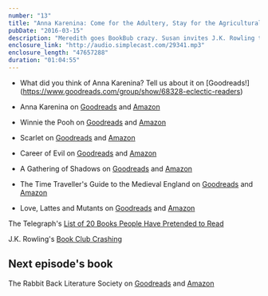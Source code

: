 ```yaml
---
number: "13"
title: "Anna Karenina: Come for the Adultery, Stay for the Agricultural Tips"
pubDate: "2016-03-15"
description: "Meredith goes BookBub crazy. Susan invites J.K. Rowling to Denver for cake and podcasting. Jeannette asks Finnish listeners to correct her pronunciation. Also! Have you ever lied about reading a book? We discuss the most lied-about books, try to dissect the dense, moody passion of Anna Karenina, and challenge readers to read books with crazy titles and tell us about them."
enclosure_link: "http://audio.simplecast.com/29341.mp3"
enclosure_length: "47657288"
duration: "01:04:55"
---
```

 - What did you think of Anna Karenina? Tell us about it on [Goodreads!] (https://www.goodreads.com/group/show/68328-eclectic-readers)

- Anna Karenina on [Goodreads](https://www.goodreads.com/book/show/155.Anna_Karenina) and [Amazon](http://www.amazon.com/Anna-Karenina-Modern-Library-Classics/dp/067978330X/ref=sr_1_2?ie=UTF8&qid=1455459303&sr=8-2&keywords=Anna+Karenina)
- Winnie the Pooh on [Goodreads](https://www.goodreads.com/book/show/99107.Winnie_the_Pooh?from_search=true&search_version=service) and [Amazon](http://www.amazon.com/Winnie-Pooh-Winnie---Pooh-Book-ebook/dp/B002ZODPOM/ref=sr_1_3?s=books&ie=UTF8&qid=1457575506&sr=1-3&keywords=Winnie+the+Pooh)
- Scarlet on [Goodreads](https://www.goodreads.com/book/show/13206760-scarlet?from_search=true&search_version=service) and [Amazon](http://www.amazon.com/Scarlet-Lunar-Chronicles-Book-2-ebook/dp/B009LRWVVY/ref=sr_1_1?s=books&ie=UTF8&qid=1457575548&sr=1-1&keywords=Scarlet)
- Career of Evil on [Goodreads](https://www.goodreads.com/book/show/25735012-career-of-evil?from_search=true&search_version=service) and [Amazon](http://www.amazon.com/Career-Evil-Cormoran-Strike-Book-ebook/dp/B0106E2CO6/ref=sr_1_1?s=books&ie=UTF8&qid=1457575574&sr=1-1&keywords=Career+of+Evil)
- A Gathering of Shadows on [Goodreads](https://www.goodreads.com/book/show/20764879-a-gathering-of-shadows?from_new_nav=true&ac=1) and [Amazon](http://www.amazon.com/Gathering-Shadows-Novel-Victoria-Schwab/dp/0765376474/ref=tmm_hrd_swatch_0?_encoding=UTF8&qid=1457702698&sr=1-1)
- The Time Traveller's Guide to the Medieval England on [Goodreads](https://www.goodreads.com/book/show/4936457-the-time-traveller-s-guide-to-medieval-england?from_search=true&search_version=service) and [Amazon](http://www.amazon.com/Time-Travelers-Guide-Medieval-England-ebook/dp/B0030MQJL4/ref=sr_1_1?s=books&ie=UTF8&qid=1457702724&sr=1-1&keywords=a+time+travelers+guide+to+medieval+england)
- Love, Lattes and Mutants on [Goodreads](https://www.goodreads.com/book/show/25746600-love-lattes-and-mutants?from_new_nav=true&ac=1) and [Amazon](http://www.amazon.com/Love-Lattes-Mutants-Sandra-Cox-ebook/dp/B00PP2ZXBE/ref=sr_1_1?ie=UTF8&qid=1457790841&sr=8-1&keywords=Love+Lattes+and+Mutants)

The Telegraph's [List of 20 Books People Have Pretended to Read](http://www.telegraph.co.uk/books/what-to-read/the-book-most-people-have-lied-about-reading--and-its-not-war-an/)

J.K. Rowling's [Book Club Crashing](http://www.usatoday.com/story/life/entertainthis/2016/03/09/time-book-club-tweeted-jk-rowling-robert-galbraith-and-she-crashed-cake/81524502/)

## Next episode's book

The Rabbit Back Literature Society on [Goodreads](https://www.goodreads.com/book/show/18367594-the-rabbit-back-literature-society?from_search=true&search_version=service) and [Amazon](http://www.amazon.com/Rabbit-Back-Literature-Society-ebook/dp/B00LDR859C/ref=sr_1_1?s=books&ie=UTF8&qid=1457575692&sr=1-1&keywords=rabbit+back+literature+society)

